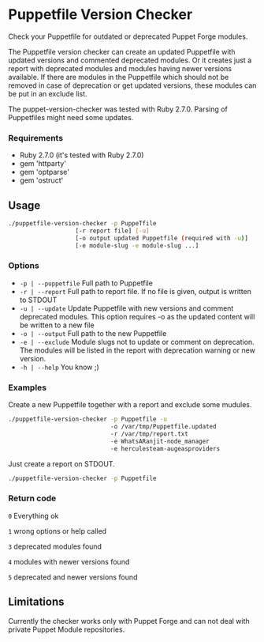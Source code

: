 # Puppetfile Version Checker

Check your Puppetfile for outdated or deprecated Puppet Forge modules.

The Puppetfile version checker can create an updated Puppetfile with updated versions and commented deprecated modules. 
Or it creates just a report with deprecated modules and modules having newer versions available.
If there are modules in the Puppetfile which should not be removed in case of deprecation or get updated versions, 
these modules can be put in an exclude list.

The puppet-version-checker was tested with Ruby 2.7.0.
Parsing of Puppetfiles might need some updates.

### Requirements

* Ruby 2.7.0 (it's tested with Ruby 2.7.0)
* gem 'httparty'
* gem 'optparse'
* gem 'ostruct'

## Usage

```bash
./puppetfile-version-checker -p PuppeTfile
                   [-r report file] [-u]
                   [-o output updated Puppetfile (required with -u)]
                   [-e module-slug -e module-slug ...]
```

### Options

* `-p | --puppetfile` Full path to Puppetfile
* `-r | --report` Full path to report file. If no file is given, output is written to STDOUT
* `-u | --update` Update Puppetfile with new versions and comment deprecated modules. This option requires -o as the updated content will be written to a new file
* `-o | --output` Full path to the new Puppetfile
* `-e | --exclude` Module slugs not to update or comment on deprecation. The modules will be listed in the report with deprecation warning or new version.
* `-h | --help` You know ;)

### Examples

Create a new Puppetfile together with a report and exclude some mudules.
```bash
./puppetfile-version-checker -p Puppetfile -u
                             -o /var/tmp/Puppetfile.updated 
                             -r /var/tmp/report.txt
                             -e WhatsARanjit-node_manager
                             -e herculesteam-augeasproviders 
```

Just create a report on STDOUT.
```bash
./puppetfile-version-checker -p Puppetfile
```

### Return code

`0` Everything ok

`1` wrong options or help called

`3` deprecated modules found

`4` modules with newer versions found

`5` deprecated and newer versions found

## Limitations

Currently the checker works only with Puppet Forge and can not deal with private Puppet Module repositories.